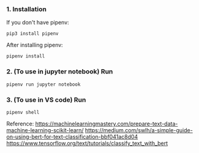 ### 1. Installation

If you don't have pipenv:
```
pip3 install pipenv
```

After installing pipenv:
```
pipenv install
```

### 2. (To use in jupyter notebook) Run

```
pipenv run jupyter notebook
```

### 3. (To use in VS code) Run
```
pipenv shell
```

Reference:
https://machinelearningmastery.com/prepare-text-data-machine-learning-scikit-learn/
https://medium.com/swlh/a-simple-guide-on-using-bert-for-text-classification-bbf041ac8d04
https://www.tensorflow.org/text/tutorials/classify_text_with_bert